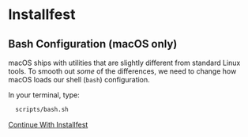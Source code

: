 # Installfest

## Bash Configuration (macOS only)

macOS ships with utilities that are slightly different from standard Linux tools.
To smooth out *some* of the differences, we need to change how macOS loads our
shell (`bash`) configuration.

 In your
    terminal, type:

```bash
  scripts/bash.sh
```

[Continue With Installfest](command_line_tools.md)
